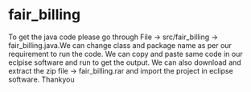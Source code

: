 # fair_billing
To get the java code please go through File -> src/fair_billing -> fair_billing.java.We can change class and package name as per our requirement to run the code. 
We can copy and paste same code in our eclpise software and run to get the output. 
We can also download and extract the zip file -> fair_billing.rar and import the project in eclipse software.
Thankyou
